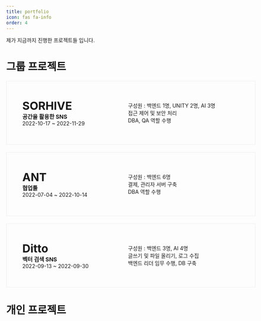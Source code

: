 ```yaml
---
title: portfolio
icon: fas fa-info
order: 4
---
```


제가 지금까지 진행한 프로젝트들 입니다.

<style type='text/css'>
[class*="cardContainer"] {
    display: flex;
    width: 800px;
    height: 150px;
    border: 1px solid #eeeeee;
    margin: 20px 0;
    padding: 10px;
    transition: box-shadow 0.3s,border-color 0.3s;}
[class*="imgContainer"] {display: flex;
    display: inline-block;
    max-width: 100%;
    overflow: hidden;
    position: relative;
    box-sizing: border-box;
    margin: 0px;}
[class*="nameContainer"] {
    align-items: center;
    width: 220px;
    margin: auto;    }
[class*="contentContainer"] {
    width:300px;
    box-align:center;
    display: flex;
    align-items: center;
    margin: 0 auto;
    }
    @media (max-width:1650px){
        .cardContainer{ width: 650px;}
    }
@media (max-width:540px){
        .contentContainer {display: none;}
        .cardContainer{ width: 400px;}
    }
[class*="image"] {
    visibility: inherit;
    inset: 0px;
    box-sizing: border-box;
    padding: 0px;
    border: none;
    margin: 0 !important;
    display: block;
    height: 0px;
    min-width: 100%;
    max-width: 100%;
    min-height: 100%;
    max-height: 100%;
}
[class*="h1"]{
font-weight:bolder;
font-size: 30px;
}
[class*="h2"]{
font-weight:bold;
font-size: 15px;
}
</style>

# 그룹 프로젝트

<div class=cardContainer>
    <div class=imgContainer>
        <img src='' class=image/>
    </div>
    <div class=nameContainer>
        <span class="h1">SORHIVE</span> <br />
        <span class="h2">공간을 활용한 SNS</span> <br />
        <span>2022-10-17 ~ 2022-11-29</span>
    </div>
    <div class=contentContainer>
    구성원 : 백엔드 1명, UNITY 2명, AI 3명
    <br/>
    접근 제어 및 보안 처리
    <br/>
    DBA, QA 역할 수행
    </div>
</div>
<div class=cardContainer>
    <div class=imgContainer>
        <img src='' class=image/>
    </div>
    <div class=nameContainer>
        <span class="h1">ANT</span> <br />
        <span class="h2">협업툴</span> <br />
        <span>2022-07-04 ~ 2022-10-14</span>
    </div>
    <div class=contentContainer>
    구성원 : 백엔드 6명
    <br/>
    결제, 관리자 서버 구축
    <br/>
    DBA 역할 수행
    </div>
</div>
<div class=cardContainer>
    <div class=imgContainer>
        <img src='' class=image/>
    </div>
    <div class=nameContainer>
        <span class="h1">Ditto</span> <br />
        <span class="h2">벡터 검색 SNS</span> <br />
        <span>2022-09-13 ~ 2022-09-30</span>
    </div>
    <div class=contentContainer>
    구성원 : 백엔드 3명, AI 4명
    <br/>
    글쓰기 및 파일 올리기, 로그 수집
    <br/>
    백엔드 리더 임무 수행, DB 구축
    </div>
</div>

# 개인 프로젝트

